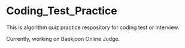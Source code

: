 # Coding_Test_Practice

This is algorithm quiz practice respository for coding test or interview.


Currently, working on Baekjoon Online Judge.
